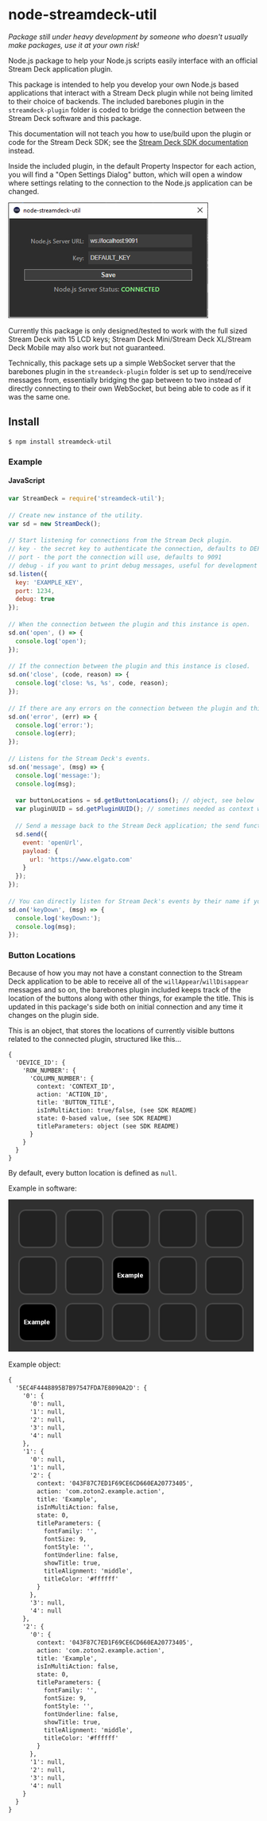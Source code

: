 # node-streamdeck-util

*Package still under heavy development by someone who doesn't usually make packages, use it at your own risk!*

Node.js package to help your Node.js scripts easily interface with an official Stream Deck application plugin.

This package is intended to help you develop your own Node.js based applications that interact with a Stream Deck plugin while not being limited to their choice of backends. The included barebones plugin in the `streamdeck-plugin` folder is coded to bridge the connection between the Stream Deck software and this package.

This documentation will not teach you how to use/build upon the plugin or code for the Stream Deck SDK; see the [Stream Deck SDK documentation](https://developer.elgato.com/documentation/stream-deck/sdk/overview/) instead.

Inside the included plugin, in the default Property Inspector for each action, you will find a "Open Settings Dialog" button, which will open a window where settings relating to the connection to the Node.js application can be changed.

![Settings Dialog](img/settings-dialog.png)

Currently this package is only designed/tested to work with the full sized Stream Deck with 15 LCD keys; Stream Deck Mini/Stream Deck XL/Stream Deck Mobile may also work but not guaranteed.

Technically, this package sets up a simple WebSocket server that the barebones plugin in the `streamdeck-plugin` folder is set up to send/receive messages from, essentially bridging the gap between to two instead of directly connecting to their own WebSocket, but being able to code as if it was the same one.

## Install

`$ npm install streamdeck-util`

### Example

#### JavaScript

```javascript
var StreamDeck = require('streamdeck-util');

// Create new instance of the utility.
var sd = new StreamDeck();

// Start listening for connections from the Stream Deck plugin.
// key - the secret key to authenticate the connection, defaults to DEFAULT_KEY
// port - the port the connection will use, defaults to 9091
// debug - if you want to print debug messages, useful for development
sd.listen({
  key: 'EXAMPLE_KEY',
  port: 1234,
  debug: true
});

// When the connection between the plugin and this instance is open.
sd.on('open', () => {
  console.log('open');
});

// If the connection between the plugin and this instance is closed.
sd.on('close', (code, reason) => {
  console.log('close: %s, %s', code, reason);
});

// If there are any errors on the connection between the plugin and this instance.
sd.on('error', (err) => {
  console.log('error:');
  console.log(err);
});

// Listens for the Stream Deck's events.
sd.on('message', (msg) => {
  console.log('message:');
  console.log(msg);

  var buttonLocations = sd.getButtonLocations(); // object, see below
  var pluginUUID = sd.getPluginUUID(); // sometimes needed as context when sending messages

  // Send a message back to the Stream Deck application; the send function stringifies it for you.
  sd.send({
    event: 'openUrl',
    payload: {
      url: 'https://www.elgato.com'
    }
  });
});

// You can directly listen for Stream Deck's events by their name if you want to.
sd.on('keyDown', (msg) => {
  console.log('keyDown:');
  console.log(msg);
});
```

### Button Locations

Because of how you may not have a constant connection to the Stream Deck application to be able to receive all of the `willAppear`/`willDisappear` messages and so on, the barebones plugin included keeps track of the location of the buttons along with other things, for example the title. This is updated in this package's side both on initial connection and any time it changes on the plugin side.

This is an object, that stores the locations of currently visible buttons related to the connected plugin, structured like this...

```
{
  'DEVICE_ID': {
    'ROW_NUMBER': {
      'COLUMN_NUMBER': {
        context: 'CONTEXT_ID',
        action: 'ACTION_ID',
        title: 'BUTTON_TITLE',
        isInMultiAction: true/false, (see SDK README)
        state: 0-based value, (see SDK README)
        titleParameters: object (see SDK README)
      }
    }
  }
}
```

By default, every button location is defined as `null`.

Example in software:

![Example in software](img/buttonLocations-example.png)

Example object:
```
{
  '5EC4F4448895B7B97547FDA7E8090A2D': {
    '0': {
      '0': null,
      '1': null,
      '2': null,
      '3': null,
      '4': null
    },
    '1': {
      '0': null,
      '1': null,
      '2': {
        context: '043F87C7ED1F69CE6CD660EA20773405',
        action: 'com.zoton2.example.action',
        title: 'Example',
        isInMultiAction: false,
        state: 0,
        titleParameters: {
          fontFamily: '',
          fontSize: 9,
          fontStyle: '',
          fontUnderline: false,
          showTitle: true,
          titleAlignment: 'middle',
          titleColor: '#ffffff'
        }
      },
      '3': null,
      '4': null
    },
    '2': {
      '0': {
        context: '043F87C7ED1F69CE6CD660EA20773405',
        action: 'com.zoton2.example.action',
        title: 'Example',
        isInMultiAction: false,
        state: 0,
        titleParameters: {
          fontFamily: '',
          fontSize: 9,
          fontStyle: '',
          fontUnderline: false,
          showTitle: true,
          titleAlignment: 'middle',
          titleColor: '#ffffff'
        }
      },
      '1': null,
      '2': null,
      '3': null,
      '4': null
    }
  }
}
```
